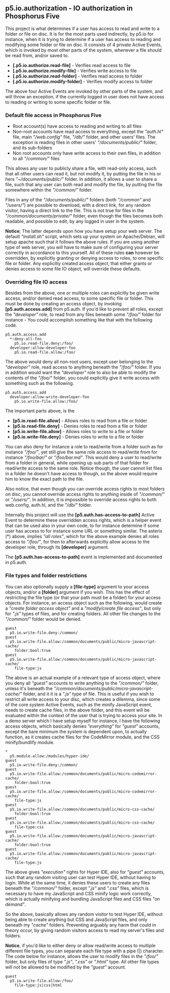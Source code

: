 ## p5.io.authorization - IO authorization in Phosphorus Five

This project is what determines if a user has access to read and write to a folder or file
on disc. It is for the most parts used indirectly, by p5.io for instance, when it is trying to
determine if a user has access to reading and modifying some folder or file on disc. It consists
of 4 private Active Events, which is invoked by most other parts of the system, whenever
a file should be read from, and/or saved to.

* __[.p5.io.authorize.read-file]__ - Verifies read access to file
* __[.p5.io.authorize.modify-file]__ - Verifies write access to file
* __[.p5.io.authorize.read-folder]__ - Verifies read access to folder
* __[.p5.io.authorize.modify-folder]__ - Verifies modify access to folder

The above four Active Events are invoked by other parts of the system, and will throw
an exception, if the currently logged in user does not have access to reading or
writing to some specific folder or file.

### Default file access in Phosphorus Five

* Root account(s) have access to reading and writing to all files
* Non-root accounts have read access to everything, except the _"auth.hl"_ file, main _"/web.config"_ file, _"/db/"_ folder, and other users' files. The exception is reading files in other users' _"/documents/public/"_ folder, and its sub-folders
* Non root accounts only have write access to their own files, in addition to all _"/common/"_ files

This allows any user to publicly share a file, with read-only access, such that all other users can read it,
but not modify it, by putting the file in his or hers _"~/documents/public/"_ folder. In addition, it allows a
user to share a file, such that any user can both read and modify the file, by putting the file somewhere within
the _"/common/"_ folder.

Files in any of the _"/documents/public/"_ folders (both _"/common"_ and _"/users/"_) are possible to download,
with a direct link, for any random visitor, having a direct link to the file. This is not true for files in
the _"/common/documents/private/"_ folder, even though the files becomes both readable, and possible to edit,
by any logged in user in the system.

**Notice**; The latter depends upon how you have setup your web server. The default _"install.sh"_ script,
which sets up your system on Apache/Debian, will setup apache such that it follows the above rules. If you
are using another type of web server, you will have to make sure of configuring your server correctly in
accordance to this yourself. All of these rules **can** however be overridden, by explicitly granting or
denying access to roles, to one specific file or folder. Any explicitly created access object, that either
grants or denies access to some file IO object, will override these defaults.

### Overriding file IO access

Besides from the above, one or multiple roles can explicitly be given write access, 
and/or denied read access, to some specific file or folder. This must be done by creating 
an access object, by invoking **[p5.auth.access.add]** from p5.auth. If you'd like to prevent 
all roles, except the _"developer"_ role, to read from any files beneath some _"/foo/"_ folder 
for instance - You could accomplish something like that with the following code.

```hyperlambda
p5.auth.access.add
  *:deny-all-foo
    p5.io.read-file.deny:/foo/
  developer:allow-developer-foo
    p5.io.read-file.allow:/foo/
```

The above would deny all non-root users, except user belonging to the _"developer"_ role, 
read access to anything beneath the _"/foo/"_ folder. If you in addition would want
the _"developer"_ role to also be able to modify the contents of the _"/foo/"_ folder,
you could explicitly give it write access with something such as the following.

```hyperlambda
p5.auth.access.add
  developer:allow-write-developer-foo
    p5.io.write-file.allow:/foo/
```

The important parts above, is the

* __[p5.io.read-file.allow]__ - Allows roles to read from a file or folder
* __[p5.io.read-file.deny]__ - Denies roles to read from a file or folder
* __[p5.io.write-file.allow]__ - Allows roles to write to a file or folder
* __[p5.io.write-file.deny]__ - Denies roles to write to a file or folder

You can also deny for instance a role to read/write from a folder such as for instance _"/foo/"_,
yet still give the same role access to read/write from for instance _"/foo/bar/"_ or _"/foo/bar.md"_.
This would deny a user to read/write from a folder in general, while opening up sub parts
of that folder for read/write access to the same role. Notice though, the user cannot
list files in a folder he doesn't have access to though, so the above would require him
to know the exact path to the file.

Also notice, that even though you can override access rights to most folders on
disc, you cannot override access rights to anything inside of _"/common/"_ or _"/users/"_.
In addition, it is impossible to override access rights to both web.config, auth.hl,
and the _"/db/"_ folder.

Internally this project will use the **[p5.auth.has-access-to-path]** Active Event
to determine these overridden access rights, which is a helper event that can be used
also in your own code, to for instance determine if some user has access to for instance
some URL or something similar. The asterix (\*) above, implies _"all roles"_, which
for the above example denies all roles access to _"/foo/"_, for then to afterwards
explicitly allow access to the developer role, through its **[developer]** argument.

The **[p5.auth.has-access-to-path]** event is implemented and documented in p5.auth.

### File types and folder restrictions

You can also optionally supply a **[file-type]** argument to your access objects, and/or a **[folder]**
argument if you wish. This has the effect of restricting the file type (or that your path must be a folder)
for your access objects. For instance, an access object such as the following, would create a
_"create folder access object"_ and a _"modify/create file access"_, but only for _".js"_ types of files,
and for creating folders. All other file changes to the _"/common/"_ folder would be denied.

```hyperlambda
guest
  p5.io.write-file.deny:/common/
guest
  p5.io.write-file.allow:/common/documents/public/micro-javascript-cache/
    folder:bool:true
guest
  p5.io.write-file.allow:/common/documents/public/micro-javascript-cache/
    file-type:js
```

The above is an actual example of a relevant type of access object, where you deny all _"guest"_ accounts
to write anything to the _"/common/"_ folder, unless it's beneath the
_"/common/documents/public/micro-javascript-cache/"_ folder, and it it is a _".js"_ type of file. This is
useful if you wish to restrict all write access to your disc, which creates a dilemma, since some of the core
system Active Events, such as the minify JavaScript event, needs to create cache files, in the above folder,
and this event will be evaluated within the context of the user that is trying to access your site. In a demo
server which I have setup myself for instance, I have the following access objects, which basically denies
_"everything"_ for _"guest"_ accounts, except the bare minimum the system is dependent upon, to actually
function, as it creates cache files for the CodeMirror module, and the CSS minify/bundlify module.

```hyperlambda
*
  p5.module.allow:/modules/hyper-ide/
guest
  p5.io.write-file.deny:/common/
guest
  p5.io.write-file.allow:/common/documents/public/micro-codemirror-cache/
    folder:bool:true
guest
  p5.io.write-file.allow:/common/documents/public/micro-codemirror-cache/
    file-type:js
guest
  p5.io.write-file.allow:/common/documents/public/micro-css-cache/
    folder:bool:true
guest
  p5.io.write-file.allow:/common/documents/public/micro-css-cache/
    file-type:css
guest
  p5.io.write-file.allow:/common/documents/public/micro-javascript-cache/
    folder:bool:true
guest
  p5.io.write-file.allow:/common/documents/public/micro-javascript-cache/
    file-type:js
```

The above gives _"execution"_ rights for Hyper IDE, also for _"guest"_ accounts, such that any random visiting user
can test Hyper IDE, without having to login. While at the same time, it denies these users to create any files
beneath the _"/common/"_ folder, except _".js"_ and _".css"_ files, which is necessary to have my JavaScript and
CSS minify logic work correctly, which is actually minifying and bundling JavaScript files and CSS files _"on demand"_.

So the above, basically allows any random visitor to test Hyper IDE, without being able to create anything but CSS
and JavaScript files, and only beneath my _"cache"_ folders. Preventing arguably any harm that could in theory occur,
by giving random visitors access to read my server's files and folders.

**Notice**, if you'd like to either deny or allow read/write access to multiple different file types, you can
separate each file type with a pipe (|) character. The code below for instance, allows the user to modify files
in the _"/foo/"_ folder, but only files of type _".js"_, _".css"_ or _".html"_ type. All other file types will
not be allowed to be modified by the _"guest"_ account.

```hyperlambda
guest
  p5.io.write-file.allow:/foo/
    file-type:js|css|html
```
